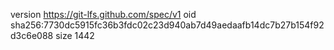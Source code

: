 version https://git-lfs.github.com/spec/v1
oid sha256:7730dc5915fc36b3fdc02c23d940ab7d49aedaafb14dc7b27b154f92d3c6e088
size 1442
